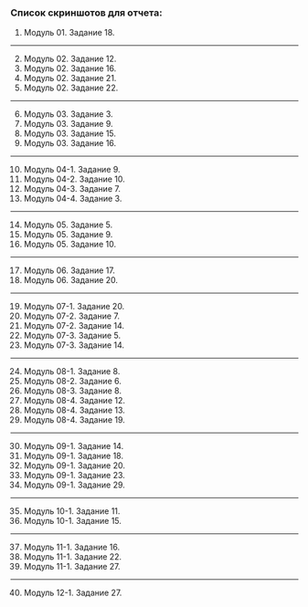 ### Список скриншотов для отчета:

1. Модуль 01. Задание 18.
___________
2. Модуль 02. Задание 12.
3. Модуль 02. Задание 16.
4. Модуль 02. Задание 21.
5. Модуль 02. Задание 22.
___________
6. Модуль 03. Задание 3.
7. Модуль 03. Задание 9.
8. Модуль 03. Задание 15.
9.  Модуль 03. Задание 16.
___________
10. Модуль 04-1. Задание 9.
11. Модуль 04-2. Задание 10.
12. Модуль 04-3. Задание 7.
13. Модуль 04-4. Задание 3.
___________
14. Модуль 05. Задание 5.
15. Модуль 05. Задание 9.
16. Модуль 05. Задание 10.
___________
17. Модуль 06. Задание 17.
18. Модуль 06. Задание 20.
___________
19. Модуль 07-1. Задание 20.
20. Модуль 07-2. Задание 7.
21. Модуль 07-2. Задание 14.
22. Модуль 07-3. Задание 5.
23. Модуль 07-3. Задание 14.
___________

24. Модуль 08-1. Задание 8.
25. Модуль 08-2. Задание 6.
26. Модуль 08-3. Задание 8.
27. Модуль 08-4. Задание 12.
28. Модуль 08-4. Задание 13.
29. Модуль 08-4. Задание 19.
___________
30. Модуль 09-1. Задание 14.
31. Модуль 09-1. Задание 18.
32. Модуль 09-1. Задание 20.
33. Модуль 09-1. Задание 23.
34. Модуль 09-1. Задание 29.
___________
35. Модуль 10-1. Задание 11.
36. Модуль 10-1. Задание 15.
___________
37. Модуль 11-1. Задание 16.
38. Модуль 11-1. Задание 22.
39. Модуль 11-1. Задание 27.
___________
40. Модуль 12-1. Задание 27.

